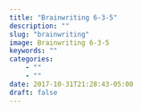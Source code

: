 ```yaml
---
title: "Brainwriting 6-3-5"
description: ""
slug: "brainwriting"
image: Brainwriting 6-3-5
keywords: ""
categories:
    - ""
    - ""
date: 2017-10-31T21:28:43-05:00
draft: false
---
```

